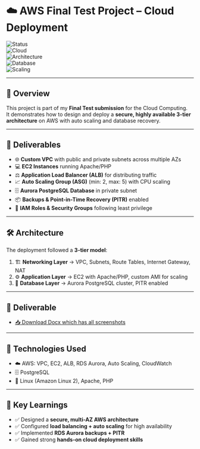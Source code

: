 # ☁️ AWS Final Test Project – Cloud Deployment  

![Status](https://img.shields.io/badge/Project-Completed-brightgreen)  
![Cloud](https://img.shields.io/badge/Cloud-AWS-orange)  
![Architecture](https://img.shields.io/badge/Design-3Tier-blue)  
![Database](https://img.shields.io/badge/Database-PostgreSQL-lightblue)  
![Scaling](https://img.shields.io/badge/AutoScaling-Enabled-success)  

---

## 📌 Overview  
This project is part of my **Final Test submission** for the Cloud Computing.  
It demonstrates how to design and deploy a **secure, highly available 3-tier architecture** on AWS with auto scaling and database recovery.  

---

## 🚀 Deliverables  
- 🌐 **Custom VPC** with public and private subnets across multiple AZs  
- 💻 **EC2 Instances** running Apache/PHP  
- ⚖️ **Application Load Balancer (ALB)** for distributing traffic  
- 📈 **Auto Scaling Group (ASG)** (min: 2, max: 5) with CPU scaling  
- 🗄️ **Aurora PostgreSQL Database** in private subnet  
- 📦 **Backups & Point-in-Time Recovery (PITR)** enabled  
- 🔐 **IAM Roles & Security Groups** following least privilege  

---

## 🛠️ Architecture  
The deployment followed a **3-tier model**:  

1. 🏗️ **Networking Layer** → VPC, Subnets, Route Tables, Internet Gateway, NAT  
2. ⚙️ **Application Layer** → EC2 with Apache/PHP, custom AMI for scaling  
3. 💾 **Database Layer** → Aurora PostgreSQL cluster, PITR enabled  

---

## 📂 Deliverable
- [📥 Download Docx which has all screenshots](https://github.com/kowshal97/AWS-Cloud-Deployment/raw/main/Cloud%20Deployment.pdf)
---

## 🧰 Technologies Used  
- ☁️ AWS: VPC, EC2, ALB, RDS Aurora, Auto Scaling, CloudWatch  
- 🗄️ PostgreSQL  
- 🐧 Linux (Amazon Linux 2), Apache, PHP  
---

## 🎯 Key Learnings  
- ✅ Designed a **secure, multi-AZ AWS architecture**  
- ✅ Configured **load balancing + auto scaling** for high availability  
- ✅ Implemented **RDS Aurora backups + PITR**  
- ✅ Gained strong **hands-on cloud deployment skills**  


